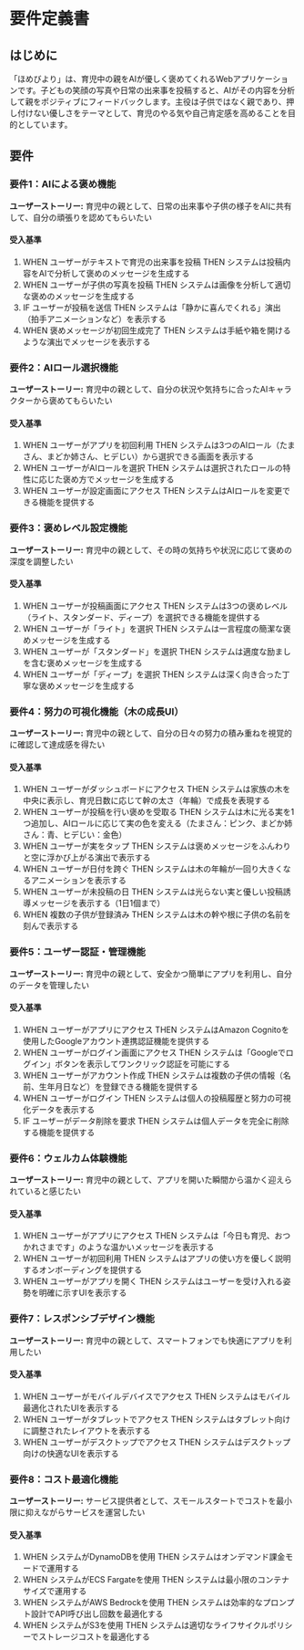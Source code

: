 # 要件定義書

## はじめに

「ほめびより」は、育児中の親をAIが優しく褒めてくれるWebアプリケーションです。子どもの笑顔の写真や日常の出来事を投稿すると、AIがその内容を分析して親をポジティブにフィードバックします。主役は子供ではなく親であり、押し付けない優しさをテーマとして、育児のやる気や自己肯定感を高めることを目的としています。

## 要件

### 要件1：AIによる褒め機能

**ユーザーストーリー:** 育児中の親として、日常の出来事や子供の様子をAIに共有して、自分の頑張りを認めてもらいたい

#### 受入基準

1. WHEN ユーザーがテキストで育児の出来事を投稿 THEN システムは投稿内容をAIで分析して褒めのメッセージを生成する
2. WHEN ユーザーが子供の写真を投稿 THEN システムは画像を分析して適切な褒めのメッセージを生成する
3. IF ユーザーが投稿を送信 THEN システムは「静かに喜んでくれる」演出（拍手アニメーションなど）を表示する
4. WHEN 褒めメッセージが初回生成完了 THEN システムは手紙や箱を開けるような演出でメッセージを表示する

### 要件2：AIロール選択機能

**ユーザーストーリー:** 育児中の親として、自分の状況や気持ちに合ったAIキャラクターから褒めてもらいたい

#### 受入基準

1. WHEN ユーザーがアプリを初回利用 THEN システムは3つのAIロール（たまさん、まどか姉さん、ヒデじい）から選択できる画面を表示する
2. WHEN ユーザーがAIロールを選択 THEN システムは選択されたロールの特性に応じた褒め方でメッセージを生成する
3. WHEN ユーザーが設定画面にアクセス THEN システムはAIロールを変更できる機能を提供する

### 要件3：褒めレベル設定機能

**ユーザーストーリー:** 育児中の親として、その時の気持ちや状況に応じて褒めの深度を調整したい

#### 受入基準

1. WHEN ユーザーが投稿画面にアクセス THEN システムは3つの褒めレベル（ライト、スタンダード、ディープ）を選択できる機能を提供する
2. WHEN ユーザーが「ライト」を選択 THEN システムは一言程度の簡潔な褒めメッセージを生成する
3. WHEN ユーザーが「スタンダード」を選択 THEN システムは適度な励ましを含む褒めメッセージを生成する
4. WHEN ユーザーが「ディープ」を選択 THEN システムは深く向き合った丁寧な褒めメッセージを生成する

### 要件4：努力の可視化機能（木の成長UI）

**ユーザーストーリー:** 育児中の親として、自分の日々の努力の積み重ねを視覚的に確認して達成感を得たい

#### 受入基準

1. WHEN ユーザーがダッシュボードにアクセス THEN システムは家族の木を中央に表示し、育児日数に応じて幹の太さ（年輪）で成長を表現する
2. WHEN ユーザーが投稿を行い褒めを受取る THEN システムは木に光る実を1つ追加し、AIロールに応じて実の色を変える（たまさん：ピンク、まどか姉さん：青、ヒデじい：金色）
3. WHEN ユーザーが実をタップ THEN システムは褒めメッセージをふんわりと空に浮かび上がる演出で表示する
4. WHEN ユーザーが日付を跨ぐ THEN システムは木の年輪が一回り大きくなるアニメーションを表示する
5. WHEN ユーザーが未投稿の日 THEN システムは光らない実と優しい投稿誘導メッセージを表示する（1日1個まで）
6. WHEN 複数の子供が登録済み THEN システムは木の幹や根に子供の名前を刻んで表示する

### 要件5：ユーザー認証・管理機能

**ユーザーストーリー:** 育児中の親として、安全かつ簡単にアプリを利用し、自分のデータを管理したい

#### 受入基準

1. WHEN ユーザーがアプリにアクセス THEN システムはAmazon Cognitoを使用したGoogleアカウント連携認証機能を提供する
2. WHEN ユーザーがログイン画面にアクセス THEN システムは「Googleでログイン」ボタンを表示してワンクリック認証を可能にする
3. WHEN ユーザーがアカウント作成 THEN システムは複数の子供の情報（名前、生年月日など）を登録できる機能を提供する
4. WHEN ユーザーがログイン THEN システムは個人の投稿履歴と努力の可視化データを表示する
5. IF ユーザーがデータ削除を要求 THEN システムは個人データを完全に削除する機能を提供する

### 要件6：ウェルカム体験機能

**ユーザーストーリー:** 育児中の親として、アプリを開いた瞬間から温かく迎えられていると感じたい

#### 受入基準

1. WHEN ユーザーがアプリにアクセス THEN システムは「今日も育児、おつかれさまです」のような温かいメッセージを表示する
2. WHEN ユーザーが初回利用 THEN システムはアプリの使い方を優しく説明するオンボーディングを提供する
3. WHEN ユーザーがアプリを開く THEN システムはユーザーを受け入れる姿勢を明確に示すUIを表示する

### 要件7：レスポンシブデザイン機能

**ユーザーストーリー:** 育児中の親として、スマートフォンでも快適にアプリを利用したい

#### 受入基準

1. WHEN ユーザーがモバイルデバイスでアクセス THEN システムはモバイル最適化されたUIを表示する
2. WHEN ユーザーがタブレットでアクセス THEN システムはタブレット向けに調整されたレイアウトを表示する
3. WHEN ユーザーがデスクトップでアクセス THEN システムはデスクトップ向けの快適なUIを表示する

### 要件8：コスト最適化機能

**ユーザーストーリー:** サービス提供者として、スモールスタートでコストを最小限に抑えながらサービスを運営したい

#### 受入基準

1. WHEN システムがDynamoDBを使用 THEN システムはオンデマンド課金モードで運用する
2. WHEN システムがECS Fargateを使用 THEN システムは最小限のコンテナサイズで運用する
3. WHEN システムがAWS Bedrockを使用 THEN システムは効率的なプロンプト設計でAPI呼び出し回数を最適化する
4. WHEN システムがS3を使用 THEN システムは適切なライフサイクルポリシーでストレージコストを最適化する